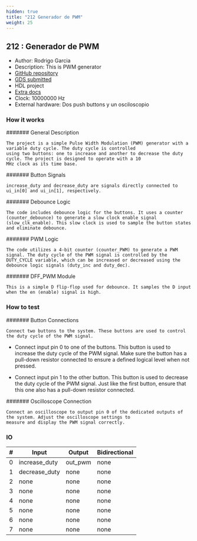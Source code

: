 ```yaml
---
hidden: true
title: "212 Generador de PWM"
weight: 25
---
```


## 212 : Generador de PWM

* Author: Rodrigo Garcia
* Description: This is PWM generator
* [GitHub repository](https://github.com/gar19085/tt04-PWM)
* [GDS submitted](https://github.com/gar19085/tt04-PWM/actions/runs/6061048277)
* HDL project
* [Extra docs]()
* Clock: 10000000 Hz
* External hardware: Dos push buttons y un osciloscopio



### How it works

####### General Description

```
The project is a simple Pulse Width Modulation (PWM) generator with a variable duty cycle. The duty cycle is controlled 
using two buttons: one to increase and another to decrease the duty cycle. The project is designed to operate with a 10 
MHz clock as its time base.
```

####### Button Signals

```
increase_duty and decrease_duty are signals directly connected to ui_in[0] and ui_in[1], respectively.
```

####### Debounce Logic

```
The code includes debounce logic for the buttons. It uses a counter (counter_debounce) to generate a slow clock enable signal 
(slow_clk_enable). This slow clock is used to sample the button states and eliminate debounce.
```

####### PWM Logic

```
The code utilizes a 4-bit counter (counter_PWM) to generate a PWM signal. The duty cycle of the PWM signal is controlled by the 
DUTY_CYCLE variable, which can be increased or decreased using the debounce logic signals (duty_inc and duty_dec).
```

####### DFF_PWM Module

```
This is a simple D flip-flop used for debounce. It samples the D input when the en (enable) signal is high.
```


### How to test

####### Button Connections

```
Connect two buttons to the system. These buttons are used to control the duty cycle of the PWM signal.
```

- Connect input pin 0 to one of the buttons. This button is used to increase the duty cycle of the PWM signal. Make sure the button has
a pull-down resistor connected to ensure a defined logical level when not pressed.

- Connect input pin 1 to the other button. This button is used to decrease the duty cycle of the PWM signal. Just like the first
  button, ensure that this one also has a pull-down resistor connected.

####### Oscilloscope Connection

```
Connect an oscilloscope to output pin 0 of the dedicated outputs of the system. Adjust the oscilloscope settings to 
measure and display the PWM signal correctly. 
```


### IO

| # | Input        | Output       | Bidirectional      |
|---|--------------|--------------| -------------------|
| 0 | increase_duty  | out_pwm | none |
| 1 | decrease_duty  | none | none |
| 2 | none  | none | none |
| 3 | none  | none | none |
| 4 | none  | none | none |
| 5 | none  | none | none |
| 6 | none  | none | none |
| 7 | none  | none | none |
